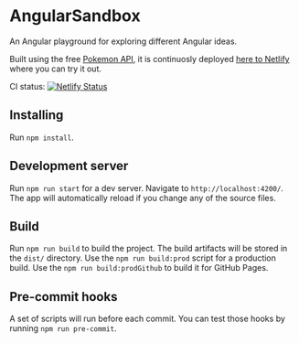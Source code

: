# AngularSandbox

An Angular playground for exploring different Angular ideas.

Built using the free [Pokemon API](https://pokeapi.co), it is continuosly
deployed [here to Netlify](https://pokemon.poslek.com) where you can try it out.

CI status:
[![Netlify Status](https://api.netlify.com/api/v1/badges/1952423d-31a2-4bc4-8f7c-3c7a613474f2/deploy-status)](https://app.netlify.com/sites/upbeat-allen-8e03e1/deploys)

## Installing

Run `npm install`.

## Development server

Run `npm run start` for a dev server. Navigate to `http://localhost:4200/`. The
app will automatically reload if you change any of the source files.

## Build

Run `npm run build` to build the project. The build artifacts will be stored in
the `dist/` directory. Use the `npm run build:prod` script for a production
build. Use the `npm run build:prodGithub` to build it for GitHub Pages.

## Pre-commit hooks

A set of scripts will run before each commit. You can test those hooks by
running `npm run pre-commit`.
